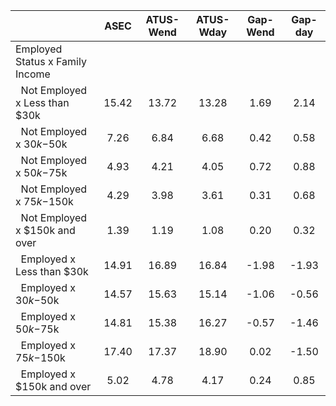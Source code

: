 
|                      |         ASEC |    ATUS-Wend |    ATUS-Wday |     Gap-Wend |      Gap-day |
| -------------------- | :----------: | :----------: | :----------: | :----------: | :----------: |
| Employed Status x Family Income |              |              |              |              |              |
| &nbsp;&nbsp;Not Employed x Less than $30k |        15.42 |        13.72 |        13.28 |         1.69 |         2.14 |
| &nbsp;&nbsp;Not Employed x $30k-$50k |         7.26 |         6.84 |         6.68 |         0.42 |         0.58 |
| &nbsp;&nbsp;Not Employed x $50k-$75k |         4.93 |         4.21 |         4.05 |         0.72 |         0.88 |
| &nbsp;&nbsp;Not Employed x $75k-$150k |         4.29 |         3.98 |         3.61 |         0.31 |         0.68 |
| &nbsp;&nbsp;Not Employed x $150k and over |         1.39 |         1.19 |         1.08 |         0.20 |         0.32 |
| &nbsp;&nbsp;Employed x Less than $30k |        14.91 |        16.89 |        16.84 |        -1.98 |        -1.93 |
| &nbsp;&nbsp;Employed x $30k-$50k |        14.57 |        15.63 |        15.14 |        -1.06 |        -0.56 |
| &nbsp;&nbsp;Employed x $50k-$75k |        14.81 |        15.38 |        16.27 |        -0.57 |        -1.46 |
| &nbsp;&nbsp;Employed x $75k-$150k |        17.40 |        17.37 |        18.90 |         0.02 |        -1.50 |
| &nbsp;&nbsp;Employed x $150k and over |         5.02 |         4.78 |         4.17 |         0.24 |         0.85 |

